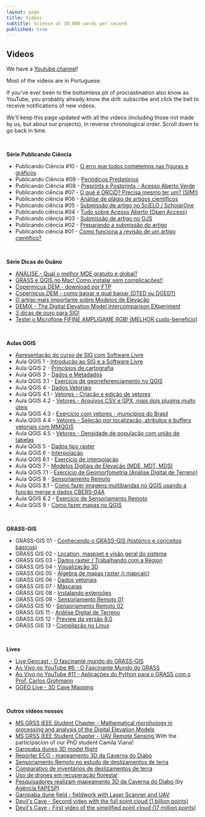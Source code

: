 ```yaml
---
layout: page
title: Videos
subtitle: Science at 30,000 words per second
published: true
---
```

## Videos
We have a [Youtube channel](https://www.youtube.com/c/SPAMLabUSP)!

Most of the videos are in Portuguese. 

If you've ever been to the bottomless pit of procrastination also know as YouTube, you probably already know the drill: subscribe and click the bell to receive notifications of new videos.  

We'll keep this page updated with all the videos (including those not made by us, but about our projects), in reverse chronological order. Scroll down to go back in time.  


&nbsp;&nbsp;

**Série Publicando Ciência** 

- Publicando Ciência #10 - [O erro que todos cometemos nas figuras e gráficos ](https://youtu.be/_IUh0cQRun8)  
- Publicando Ciência #09 - [Periódicos Predatórios ](https://youtu.be/DS0HydVh8Bg)  
- Publicando Ciência #08 - [Preprints e Postprints - Acesso Aberto Verde ](https://youtu.be/VKj0NwHxY7E)  
- Publicando ciência #07 - [O quê é ORCiD? Precisa mesmo ter um? (SIM!) ](https://www.youtube.com/embed/vnAeelLZ--0)  
- Publicando ciência #06 - [Análise de plágio de artigos científicos ](https://www.youtube.com/embed/ZpEX6JTQU1o)  
- Publicando ciência #05 - [Submissão de artigo no SciELO / ScholarOne ](https://www.youtube.com/embed/9sm-BeWanUo)  
- Publicando ciência #04 - [Tudo sobre Acesso Aberto (Open Access) ](https://www.youtube.com/embed/Gx5JYjxyg5Y)  
- Publicando ciência #03 - [Submissão de artigo no OJS ](https://www.youtube.com/embed/6OAXx7KFxs0)  
- Publicando ciência #02 - [Preparando a submissão do artigo ](https://www.youtube.com/embed/cDS1_q8FxLU)  
- Publicando ciência #01 - [Como funciona a revisão de um artigo científico? ](https://www.youtube.com/embed/Q8c5bVG7fn4)  
<br>

**Série Dicas do Guâno**  
- [ANÁLISE - Qual o melhor MDE gratuito e global? ](https://youtu.be/rltgCF7R6wg)  
- [GRASS e QGIS no Mac! Como instalar sem complicações!! ](https://youtu.be/sSXQnMnbP9I)  
- [Copermicus DEM - download por FTP ](https://youtu.be/WhK7kRyMMRc)  
- [Copernicus DEM - como baixar e qual baixar (DTED ou DGED?) ](https://youtu.be/_1giv7vpxhc)  
- [O artigo mais importante sobre Modelos de Elevação ](https://youtu.be/YQQY6LIxosU)  
- [DEMIX - The Digital Elevation Model Intercomparison EXperiment ](https://youtu.be/veZA4O1rU2)  
- [3 dicas de ouro para SIG! ](https://www.youtube.com/embed/Tt7cx2Oazj4)  
- [Testei o Microfone FIFINE AMPLIGAME RGB! (MELHOR custo-benefício) ](https://youtu.be/htNW6Jwd5TQ)  
<br>

**Aulas QGIS**
- [Apresentação do curso de SIG com Software Livre ](https://youtu.be/EyT5zhypBtc)
- Aula QGIS 1 - [Introdução ao SIG e a Software Livre ](https://youtu.be/V61_LQZpz60)
- Aula QGIS 2 - [Princípios de cartografia ](https://youtu.be/TNTPO1vTEoE)
- Aula QGIS 3 - [Dados e Metadados ](https://youtu.be/J0YBk-oD6jo)
- Aula QGIS 3.1 - [Exercício de georreferenciamento no QGIS ](https://youtu.be/siL_RJg3pPY)
- Aula QGIS 4 - [Dados Vetoriais ](https://youtu.be/G4gepdqPOWo)
- Aula QGIS 4.1 - [Vetores - Criação e edição de vetores ](https://youtu.be/gkXE5AQzwrM)
- Aula QGIS 4.2 - [Vetores - Arquivos CSV e GPX, mais dois plugins muito úteis ](https://youtu.be/lnx5W7ULUwk)
- Aula QGIS 4.3 - [Exercício com vetores - municípios do Brasil ](https://youtu.be/DHXn_qG8qm4)
- Aula QGIS 4.4 - [Vetores - Seleção por localização, atributos e buffers vetoriais com MMQGIS ](https://youtu.be/l8iuvJchGpI)
- Aula QGIS 4.5 - [Vetores - Densidade de população com união de tabelas ](https://youtu.be/JMER9LTJpU4)
- Aula QGIS 5 - [Dados tipo raster ](https://youtu.be/Xyv1XIuZkdQ)
- Aula QGIS 6 - [Interpolação ](https://youtu.be/tB-VrcrLM8Y)
- Aula QGIS 6.1 - [Exercício de interpolação ](https://youtu.be/ASzSV_ND01A)
- Aula QGIS 7 - [Modelos Digitais de Elevação (MDE, MDT, MDS) ](https://youtu.be/KDlsy7_9CBo)
- Aula QGIS 7.1 - [Exercício de Geomorfometria (Análise Digital de Terreno) ](https://youtu.be/VjTjjlWwgHo)
- Aula QGIS 8 - [Sensoriamento Remoto ](https://youtu.be/eq4aLMffP9g)
- Aula QGIS 8.1 - [Como fazer imagens multibandas no QGIS usando a função merge e dados CBERS-04A ](https://youtu.be/Z8345GjEC4k)
- Aula QGIS 8.2 - [Exercício de Sensoriamento Remoto ](https://youtu.be/zg-CbRA3qTA)
- Aula QGIS 9 - [Como fazer mapas no QGIS ](https://youtu.be/CmPWnjkdSMo)
<br>


**GRASS-GIS**
- GRASS-GIS 01 - [Conhecendo o GRASS-GIS (histórico e conceitos básicos) ](https://youtu.be/qvkjqPPFjIM)
- GRASS GIS 02 - [Location, maspset e visão geral do sistema ](https://youtu.be/R6uqkN9j4bc)
- GRASS GIS 03 - [Dados raster / Trabalhando com a Region ](https://youtu.be/PseIoHH1W0A)
- GRASS GIS 04 - [Visualização 3D ](https://youtu.be/JSMYjjsBEGo)
- GRASS GIS 05 - [Álgebra de mapas raster (r.mapcalc) ](https://youtu.be/rgutNeD3nkE)
- GRASS GIS 06 - [Dados vetoriais ](https://youtu.be/Sk02h1P_PPA)
- GRASS GIS 07 - [Máscaras ](https://youtu.be/ECRFyrSEmtI)
- GRASS GIS 08 - [Instalando extensões ](https://youtu.be/gUIagGIEEhA)
- GRASS GIS 09 - [Sensoriamento Remoto 01 ](https://youtu.be/RWKlvYh5EJc)
- GRASS GIS 10 - [Sensoriamento Remoto 02 ](https://youtu.be/_B_fwlkR85w)
- GRASS GIS 11 - [Análise Digital de Terreno ](https://youtu.be/21ksUZSgbY8)
- GRASS GIS 12 - [Preview da versão 8.0 ](https://youtu.be/-uRrN-ZH-wQ)
- GRASS GIS 13 - [Compilação no Linux ](https://youtu.be/wBCgtVSVXAc)
<br>

**Lives**
- [Live Geocast - O fascinante mundo do GRASS-GIS ](https://youtu.be/_pohWjE4eiA)
- [Ao Vivo no YouTube #6 - O Fascinante Mundo do GRASS ](https://youtu.be/vp6frd89y9E)
- [Ao Vivo no YouTube #11 - Aplicações do Python para o GRASS com o Prof. Carlos Grohmann ](https://youtu.be/Zr3u9Y9EqMc)
- [GGEO Live - 3D Cave Mapping ](https://www.youtube.com/embed/U73C-In4dfs)  
<br>

**Outros vídeos nossos**
- [MS GRSS IEEE Student Chapter - Mathematical morphology in processing and analysis of the Digital Elevation Models ](https://www.youtube.com/embed/XbZrg97AJA8)
- [MS GRSS IEEE Student Chapter - UAV Remote Sensing ](https://www.youtube.com/embed/U73C-In4dfs) With the participacion of our PhD student Camila Viana!  
- [Garopaba dunes 3D model flight ](https://www.youtube.com/embed/e4GEeGfH_ps)  
- [Repórter ECO - mapeamento 3D da Caverna do Diabo ](https://www.youtube.com/embed/nNgyycUB0j0?start=1193)  
- [Sensoriamento Remoto no estudo de deslizamentos de terra ](https://www.youtube.com/embed/vgR69PpUadk)  
- [Comparativo de inventários de deslizamentos de terra ](https://www.youtube.com/embed/Qq0pb4fWxaA)  
- [Uso de drones em recuperação florestal ](https://www.youtube.com/embed/OvqemJBT_L4)  
- [Pesquisadores realizam mapeamento 3D da Caverna do Diabo ](https://www.youtube.com/embed/GAReBMfJetY) (by [Agência FAPESP](http://agencia.fapesp.br/pesquisadores-realizam-mapeamento-3d-da-caverna-do-diabo/30966/))  
- [Garopaba dune field - fieldwork with Laser Scanner and UAV ](https://www.youtube.com/embed/rATNm1UiQjc)  
- [Devil's Cave - Second video with the full point cloud (1 billion points) ](https://www.youtube.com/embed/giInjKLo17A)  
- [Devil's Cave - First video of the simplified point cloud (17 million points) ](https://www.youtube.com/embed/m2YZiTzs0yY)  
